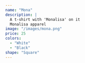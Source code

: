 ```yaml
---
name: "Mona"
description: |
  A t-shirt with 'Monalisa' on it
  Monalisa apparel
image: "/images/mona.png"
price: 25
colors:
  - "White"
  - "Black"
shape: "Square"
---
```

